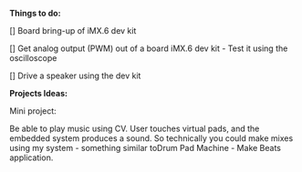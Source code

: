 **Things to do:**

  [] Board bring-up of iMX.6 dev kit

  [] Get analog output (PWM) out of a board iMX.6 dev kit - Test it using the oscilloscope
 
  [] Drive a speaker using the dev kit


**Projects Ideas:**

Mini project: 
 
  Be able to play music using CV.
  User touches virtual pads, and the embedded system produces a sound. So technically you could make mixes using my system - 
  something similar toDrum Pad Machine - Make Beats application. 

